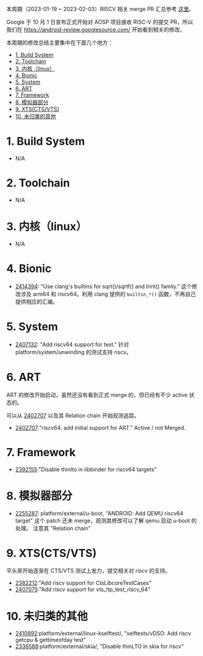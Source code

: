 
本周期（2023-01-19 ~ 2023-02-03）RISCV 相关 merge PR 汇总参考 [这里][1]。

Google 于 10 月 1 日宣布正式开始对 AOSP 项目接收 RISC-V 的提交 PR，所以我们在 <https://android-review.googlesource.com/> 开始看到相关的修改。

本周期的修改总结主要集中在下面几个地方：

<!-- TOC -->

- [1. Build System](#1-build-system)
- [2. Toolchain](#2-toolchain)
- [3. 内核（linux）](#3-内核linux)
- [4. Bionic](#4-bionic)
- [5. System](#5-system)
- [6. ART](#6-art)
- [7. Framework](#7-framework)
- [8. 模拟器部分](#8-模拟器部分)
- [9. XTS(CTS/VTS)](#9-xtsctsvts)
- [10. 未归类的其他](#10-未归类的其他)

<!-- /TOC -->

# 1. Build System

- N/A

# 2. Toolchain

- N/A

# 3. 内核（linux）

- N/A

# 4. Bionic

- [2414394][2414394]: "Use clang's builtins for sqrt()/sqrtf() and lrint() family."
  这个修改涉及 arm64 和 riscv64。利用 clang 提供的 `builtin_*()` 函数，不再自己提供相应的汇编。

# 5. System

- [2407132][2407132]: "Add riscv64 support for test." 针对 platform/system/unwinding 的测试支持 riscv。

# 6. ART

ART 的修改开始启动，虽然还没有看到正式 merge 的，但已经有不少 active 状态的。

可以从 [2402707][2402707] 以及其 Relation chain 开始观测追踪。

- [2402707][2402707]:"riscv64: add initial support for ART." Active / not Merged.

# 7. Framework

- [2392155][2392155]:"Disable thinlto in libbinder for riscv64 targets"

# 8. 模拟器部分

- [2255287][2255287]: platform/external/u-boot, "ANDROID: Add QEMU riscv64 target"
  这个 patch 还未 merge，观测其修改可以了解 qemu 启动 u-boot 的处理。 注意其 "Relation chain"

# 9. XTS(CTS/VTS)

平头哥开始逐渐在 CTS/VTS 测试上发力，提交相关对 riscv 的支持。

- [2382212][2382212]:"Add riscv support for CtsLibcoreTestCases"
- [2407075][2407075]:"Add riscv support for vts_ltp_test_riscv_64"

# 10. 未归类的其他

- [2410892][2410892]:platform/external/linux-kselftest/, "selftests/vDSO: Add riscv getcpu & gettimeofday test"
- [2336588][2336588]:platform/external/skia/, "Disable thinLTO in skia  for riscv"


[1]: https://unicornx.github.io/android-review/aosp-riscv-2023-02-03.html

[2255287]:https://android-review.googlesource.com/c/platform/external/u-boot/+/2255287
[2336588]:https://android-review.googlesource.com/c/platform/external/skia/+/2336588
[2382212]:https://android-review.googlesource.com/c/platform/libcore/+/2382212
[2392155]:https://android-review.googlesource.com/c/platform/frameworks/native/+/2392155
[2402707]:https://android-review.googlesource.com/c/platform/art/+/2402707
[2407075]:https://android-review.googlesource.com/c/platform/test/vts-testcase/kernel/+/2407075
[2407132]:https://android-review.googlesource.com/c/platform/system/unwinding/+/2407132
[2410892]:https://android-review.googlesource.com/c/platform/external/linux-kselftest/+/2410892
[2414394]:https://android-review.googlesource.com/c/platform/bionic/+/2414394